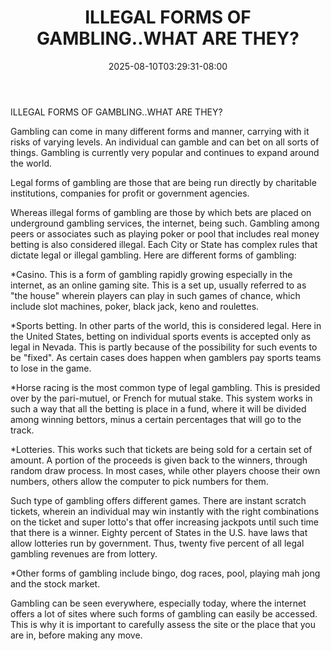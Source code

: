 ﻿---
title: "ILLEGAL FORMS OF GAMBLING..WHAT ARE THEY?"
date: 2025-08-10T03:29:31-08:00
description: "Gambling Tips for Web Success"
featured_image: "/images/Gambling.jpg"
tags: ["Gambling"]
---

ILLEGAL FORMS OF GAMBLING..WHAT ARE THEY?                                           

Gambling can come in many different forms and manner, carrying with it risks of varying levels.  An individual can gamble and can bet on all sorts of things.  Gambling is currently very popular and continues to expand around the world.

Legal forms of gambling are those that are being run directly by charitable institutions, companies for profit or government agencies.

Whereas illegal forms of gambling are those by which bets are placed on underground gambling services, the internet, being such.  Gambling among peers or associates such as playing poker or pool that includes real money betting is also considered illegal. 
Each City or State has complex rules that dictate legal or illegal gambling. Here are different forms of gambling:

*Casino.  This is a form of gambling rapidly growing especially in the internet, as an online gaming site.  This is a set up, usually referred to as "the house" wherein players can play in such games of chance, which include slot machines, poker, black jack, keno and roulettes.

*Sports betting.  In other parts of the world, this is considered legal.  Here in the United States, betting on individual sports events is accepted only as legal in Nevada.  This is partly because of the possibility for such events to be "fixed". As certain cases does happen when gamblers pay sports teams to lose in the game.  

*Horse racing is the most common type of legal gambling.  This is presided over by the pari-mutuel, or French for mutual stake.  This system works in such a way that all the betting is place in a fund, where it will be divided among winning bettors, minus a certain percentages that will go to the track.

*Lotteries.  This works such that tickets are being sold for a certain set of amount.  A portion of the proceeds is given back to the winners, through random draw process.  In most cases, while other players choose their own numbers, others allow the computer to pick numbers for them. 

Such type of gambling offers different games.  There are instant scratch tickets, wherein an individual may win instantly with the right combinations on the ticket and super lotto's that offer increasing jackpots until such time that there is a winner.  Eighty percent of States in the U.S. have laws that allow lotteries run by government.  Thus, twenty five percent of all legal gambling revenues are from lottery.

*Other forms of gambling include bingo, dog races, pool, playing mah jong and the stock market.

Gambling can be seen everywhere, especially today, where the internet offers a lot of sites where such forms of gambling can easily be accessed. This is why it is important to carefully assess the site or the place that you are in, before making any move. 

